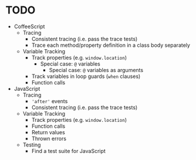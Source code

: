 # TODO

* CoffeeScript
    * Tracing
        * Consistent tracing (i.e. pass the trace tests)
        * Trace each method/property definition in a class body separately
    * Variable Tracking
        * Track properties (e.g. `window.location`)
            * Special case: `@` variables
                * Special case: `@` variables as arguments
        * Track variables in loop guards (`when` clauses)
        * Function calls
* JavaScript
    * Tracing
        * `'after'` events
        * Consistent tracing (i.e. pass the trace tests)
    * Variable Tracking
        * Track properties (e.g. `window.location`)
        * Function calls
        * Return values
        * Thrown errors
    * Testing
        * Find a test suite for JavaScript

